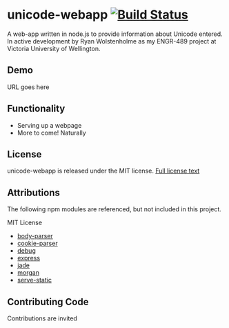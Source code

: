 # unicode-webapp [![Build Status](https://magnum.travis-ci.com/rWolstenholme/unicode-webapp.svg?token=Kvy1xY96uToUTr3WpW91)](https://magnum.travis-ci.com/rWolstenholme/unicode-webapp)
A web-app written in node.js to provide information about Unicode entered. In active development by Ryan Wolstenholme as my ENGR-489 project at Victoria University of Wellington.

## Demo
URL goes here

## Functionality
* Serving up a webpage
* More to come! Naturally

## License
unicode-webapp is released under the MIT license. [Full license text](LICENSE)

## Attributions
The following npm modules are referenced, but not included in this project.

MIT License
* [body-parser](https://github.com/expressjs/body-parser)
* [cookie-parser](https://github.com/expressjs/cookie-parser)
* [debug](https://github.com/visionmedia/debug)
* [express](https://github.com/strongloop/express)
* [jade](https://github.com/jadejs/jade)
* [morgan](https://github.com/expressjs/morgan)
* [serve-static](https://github.com/expressjs/serve-static)

## Contributing Code
Contributions are invited